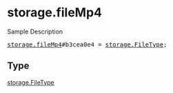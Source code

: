 # storage.fileMp4

Sample Description

<pre>
<a href="../constructor/storage.fileMp4.md">storage.fileMp4</a>#b3cea0e4 = <a href="../type/storage.FileType.md">storage.FileType</a>;
</pre>

## Type

<a href="../type/storage.FileType.md">storage.FileType</a>
